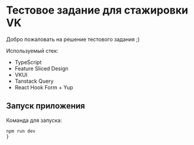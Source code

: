 # Тестовое задание для стажировки VK
Добро пожаловать на решение тестового задания ;)


Используемый стек:

- TypeScript
- Feature Sliced Design
- VKUI
- Tanstack Query
- React Hook Form + Yup

## Запуск приложения

Команда для запуска:
```js
npm run dev
}
```
